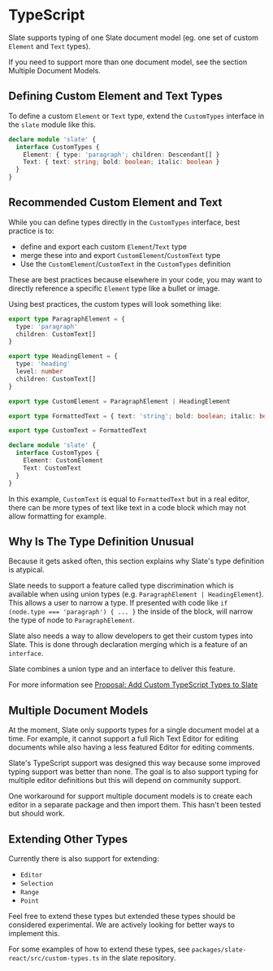 # TypeScript

Slate supports typing of one Slate document model (eg. one set of custom `Element` and `Text` types).

If you need to support more than one document model, see the section Multiple Document Models.

## Defining Custom Element and Text Types

To define a custom `Element` or `Text` type, extend the `CustomTypes` interface in the `slate` module like this.

```ts
declare module 'slate' {
  interface CustomTypes {
    Element: { type: 'paragraph'; children: Descendant[] }
    Text: { text: string; bold: boolean; italic: boolean }
  }
}
```

## Recommended Custom Element and Text

While you can define types directly in the `CustomTypes` interface, best practice is to:

- define and export each custom `Element`/`Text` type
- merge these into and export `CustomElement`/`CustomText` type
- Use the `CustomElement`/`CustomText` in the `CustomTypes` definition

These are best practices because elsewhere in your code, you may want to directly reference a specific `Element` type like a bullet or image.

Using best practices, the custom types will look something like:

```ts
export type ParagraphElement = {
  type: 'paragraph'
  children: CustomText[]
}

export type HeadingElement = {
  type: 'heading'
  level: number
  children: CustomText[]
}

export type CustomElement = ParagraphElement | HeadingElement

export type FormattedText = { text: 'string'; bold: boolean; italic: boolean }

export type CustomText = FormattedText

declare module 'slate' {
  interface CustomTypes {
    Element: CustomElement
    Text: CustomText
  }
}
```

In this example, `CustomText` is equal to `FormattedText` but in a real editor, there can be more types of text like text in a code block which may not allow formatting for example.

## Why Is The Type Definition Unusual

Because it gets asked often, this section explains why Slate's type definition is atypical.

Slate needs to support a feature called type discrimination which is available when using union types (e.g. `ParagraphElement | HeadingElement`). This allows a user to narrow a type. If presented with code like `if (node.type === 'paragraph') { ... }` the inside of the block, will narrow the type of node to `ParagraphElement`.

Slate also needs a way to allow developers to get their custom types into Slate. This is done through declaration merging which is a feature of an `interface`.

Slate combines a union type and an interface to deliver this feature.

For more information see [Proposal: Add Custom TypeScript Types to Slate](https://github.com/ianstormtaylor/slate/issues/3725)

## Multiple Document Models

At the moment, Slate only supports types for a single document model at a time. For example, it cannot support a full Rich Text Editor for editing documents while also having a less featured Editor for editing comments.

Slate's TypeScript support was designed this way because some improved typing support was better than none. The goal is to also support typing for multiple editor definitions but this will depend on community support.

One workaround for support multiple document models is to create each editor in a separate package and then import them. This hasn't been tested but should work.

## Extending Other Types

Currently there is also support for extending:

- `Editor`
- `Selection`
- `Range`
- `Point`

Feel free to extend these types but extended these types should be considered experimental. We are actively looking for better ways to implement this.

For some examples of how to extend these types, see `packages/slate-react/src/custom-types.ts` in the slate repository.
